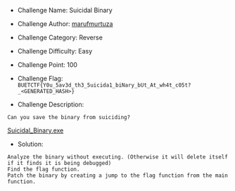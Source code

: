 - Challenge Name: Suicidal Binary
- Challenge Author: [marufmurtuza](https://marufmurtuza.github.io)
- Challenge Category: Reverse
- Challenge Difficulty: Easy
- Challenge Point: 100
- Challenge Flag:
  `BUETCTF{Y0u_5av3d_th3_5uicida1_biNary_bUt_At_wh4t_c05t?_<GENERATED_HASH>}`

- Challenge Description:

`Can you save the binary from suiciding?`

[Suicidal_Binary.exe](./Suicidal_Binary.exe)

- Solution:

```
Analyze the binary without executing. (Otherwise it will delete itself if it finds it is being debugged)
Find the flag function.
Patch the binary by creating a jump to the flag function from the main function.
```
